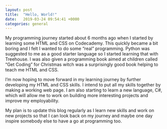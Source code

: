 ```yaml
---
layout: post
title:  "Hello, World!"
date:   2019-03-24 09:54:41 +0000
categories: general
---
```

My programming journey started about 6 months ago when I started by learning some HTML and CSS on Codecademy. This quickly became a bit boring and I felt I wanted to do some “real” programming. Python was suggested to me as a good starter language so I started learning that with Treehouse. I was also given a programming book aimed at children called “Get Coding” for Christmas witch was a surprisingly good book helping to teach me HTML and CSS. 

I’m now hoping to move forward in my learning journey by further developing my HTML and CSS skills. I intend to put all my skills together by making a working web page. I am also starting to learn a new language, C#, which will allow me to work on building more interesting projects and improve my employability. 

My plan is to update this blog regularly as I learn new skills and work on new projects so that I can look back on my journey and maybe one day inspire somebody else to have a go at programming too.

